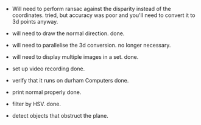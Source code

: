 - Will need to perform ransac against the disparity instead of the coordinates.
    tried, but accuracy was poor and you'll need to convert it to 3d points anyway.
- will need to draw the normal direction.
    done.
- will need to parallelise the 3d conversion.
    no longer necessary.
- will need to display multiple images in a set.
    done.
- set up video recording
    done.
- verify that it runs on durham Computers
    done.
- print normal properly
    done.
- filter by HSV.
    done.
    
- detect objects that obstruct the plane.
